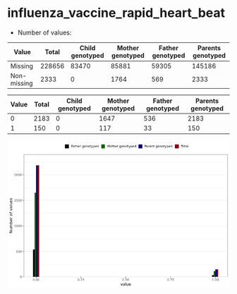 # influenza_vaccine_rapid_heart_beat
- Number of values:

| Value | Total | Child genotyped | Mother genotyped | Father genotyped | Parents genotyped |
| ----- | ----- | --------------- | ---------------- | ---------------- |---------------- |
| Missing | 228656 | 83470 | 85881 | 59305 | 145186 |
| Non-missing | 2333 | 0 | 1764 | 569 | 2333 |

| Value | Total | Child genotyped | Mother genotyped | Father genotyped | Parents genotyped |
| ----- | ----- | --------------- | ---------------- | ---------------- |---------------- |
| 0 | 2183 | 0 | 1647 | 536 | 2183 |
| 1 | 150 | 0 | 117 | 33 | 150 |



![](influenza_vaccine_rapid_heart_beat_n.png)



